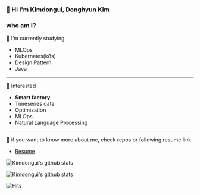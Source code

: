 
### 👋 Hi I'm Kimdongui, Donghyun Kim

### who am I?
📌 I’m currently studying
  - MLOps
  - Kubernates(k8s)
  - Design Pattern
  - Java
---

📌 Interested
- **Smart factory**
- Timeseries data
- Optimization
- MLOps
- Natural Language Processing

---

📌 if you want to know more about me, check repos or following resume link
- [Resume](https://sedate-virgo-f36.notion.site/Resume-f4639adb6773421394a95a14768fd32a)

![Kimdongui's github stats](https://github-readme-stats.vercel.app/api?username=Kimdongui&show_icons=true)

[![Kimdongui's github stats](https://github-readme-stats.vercel.app/api/top-langs/?username=Kimdongui&show_icons=true&hide_border=true&title_color=004386&icon_color=004386&layout=compact)](https://github.com/Kimdongui)


![Hits](https://hits.seeyoufarm.com/api/count/incr/badge.svg?url=https%3A%2F%2Fgithub.com%2FKimdongui%2Fhit-counter&count_bg=%2379C83D&title_bg=%23555555&icon=&icon_color=%23E7E7E7&title=Hits&edge_flat=false)
